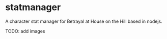 statmanager
===========

A character stat manager for Betrayal at House on the Hill based in nodejs.

TODO: add images
